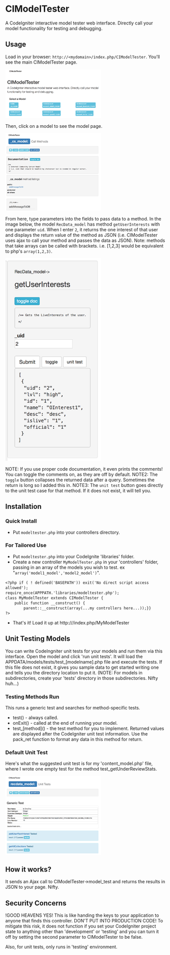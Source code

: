# CIModelTester
A CodeIgniter interactive model tester web interface. Directly call your model functionality for testing and debugging.

## Usage
Load in your browser: `http://<mydomain>/index.php/CIModelTester`. You'll see the main CIModelTester page.

<img src='imgs/mainpage.png' width='300px' />

Then, click on a model to see the model page. 

<img src='imgs/modelpage.png' width='300px' />

From here, type parameters into the fields to pass data to a method.  In the image below, the model `RecData_model` has method `getUserInterests` with one parameter `uid`. When I enter `2`, it returns the one interest of that user and displays the return value of the method as JSON (i.e. CIModelTester uses ajax to call your method and passes the data as JSON). Note: methods that take arrays can be called with brackets. i.e. [1,2,3] would be equivalent to php's `array(1,2,3)`.

<img src='imgs/amethod.png' width='300px' />

NOTE: If you use proper code documentation, it even prints the comments! You can toggle the comments on, as they are off by default. 
NOTE2: The `toggle` button collapses the returned data after a query. Sometimes the return is long so I added this in. 
NOTE3: The `unit test` button goes directly to the unit test case for that method. If it does not exist, it will tell you.


## Installation

### Quick Install
* Put `modeltester.php` into your controllers directory.

### For Tailored Use
* Put `modeltester.php` into your CodeIgnite 'libraries' folder. 
* Create a new controller `MyModelTester.php` in your 'controllers' folder, passing in an array of the models you wish to test. ex "`array('model1_model','model2_model')`".
```
<?php if ( ! defined('BASEPATH')) exit('No direct script access allowed');
require_once(APPPATH.'libraries/modeltester.php');
class MyModelTester extends CIModelTester {
    public function __construct() {
        parent::__construct(array(...my controllers here...));}}
?>
```
* That's it! Load it up at http://<mydomain>/index.php/MyModelTester


## Unit Testing Models

You can write CodeIngniter unit tests for your models and run them via this interface. Open the model and click 'run unit tests'. It will load the APPDATA/models/tests/test_[modelname].php file and execute the tests. If this file does not exist, it gives you sample data to get started writing one and tells you the directory location to put it. (NOTE: For models in subdirectories, create your 'tests' directory in those subdirectories. Nifty huh...)

### Testing Methods Run
This runs a generic test and searches for method-specific tests.
* test()   - always called.
* onExit() - called at the end of running your model. 
* test_\[method\]() - the test method for you to implement. Returned values are displayed after the CodeIgniter unit test information. Use the pack_ret function to format any data in this method for return.

### Default Unit Test
Here's what the suggested unit test is for my 'content_model.php' file, where I wrote one empty test for the method test_getUnderReviewStats.

<img src='imgs/unit_test_output.png' width='300px' />

## How it works?

It sends an Ajax call to CIModelTester->model_test and returns the results in JSON to your page. Nifty.

## Security Concerns

!GOOD HEAVENS YES! This is like handing the keys to your application to anyone that finds this controller. DON'T PUT INTO PRODUCTION CODE! To mitigate this risk, it does not function if you set your CodeIgniter project state to anything other than 'development' or 'testing' and you can turn it off by setting the second parameter to CIModelTester to be false.

Also, for unit tests, only runs in 'testing' environment.
